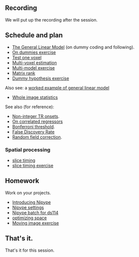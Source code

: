 ## Recording

We will put up the recording after the session.

## Schedule and plan

* [The General Linear Model](https://textbook.nipraxis.org/glm_intro) (on
  dummy coding and following).
* [On dummies
  exercise](https://hub.nipraxis.org/hub/user-redirect/git-pull?repo=https%3A//github.com/nipraxis/on_dummies&subPath=on_dummies.ipynb)
* [Test one voxel](https://textbook.nipraxis.org/model_one_voxel.html)
* [Multi-voxel estimation](https://textbook.nipraxis.org/multi_multiply.html)
* [Multi-model exercise](https://hub.nipraxis.org/hub/user-redirect/git-pull?repo=https%3A//github.com/nipraxis/multi_model&subPath=multi_model.ipynb)
* [Matrix rank](https://textbook.nipraxis.org/matrix_rank.html)
* [Dummy hypothesis
  exercise](https://hub.nipraxis.org/hub/user-redirect/git-pull?repo=https%3A//github.com/nipraxis/dummy_hypothesis&subPath=dummy_hypothesis.ipynb)

Also see: a [worked example of general linear
  model](https://textbook.nipraxis.org/mean_test_example.html)
* [Whole image
  statistics](https://textbook.nipraxis.org/whole_image_statistics.html)

See also (for reference):

* [Non-integer TR onsets](https://textbook.nipraxis.org/non_tr_onsets).
* [On correlated
  regressors](https://matthew-brett.github.io/teaching/correlated_regressors.html)
* [Bonferroni threshold](https://textbook.nipraxis.org/bonferroni_correction).
* [False Discovery Rate](https://matthew-brett.github.io/teaching/fdr.html)
* [Random field
  correction](https://matthew-brett.github.io/teaching/random_fields.html).

### Spatial processing

* [slice timing](https://textbook.nipraxis.org/slice_timing)
* [slice timing
  exercise](https://hub.nipraxis.org/hub/user-redirect/git-pull?repo=https%3A//github.com/nipraxis/slice_timing&subPath=slice_timing.ipynb)

## Homework

Work on your projects.

* [Introducing Nipype](https://textbook.nipraxis.org/introducing_nipype)
* [Nipype settings](https://github.com/nipraxis/textbook/blob/main/nipype_settings.py)
* [Nipype batch for ds114](https://github.com/nipraxis/textbook/blob/main/nipype_ds114_sub009_t2r1.py)
* [optimizing space](https://textbook.nipraxis.org/optimizing_space)
* [Moving image
  exercise](https://hub.nipraxis.org/hub/user-redirect/git-pull?repo=https%3A//github.com/nipraxis/moving_images&subPath=moving_images.ipynb)

## That's it.

That's it for this session.
